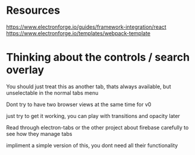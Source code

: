 # Resources
https://www.electronforge.io/guides/framework-integration/react
https://www.electronforge.io/templates/webpack-template





# Thinking about the controls / search overlay

You should just treat this as another tab, thats
always available, but unselectable in the normal tabs menu

Dont try to have two browser views at the same time for v0

just try to get it working, you can play with transitions and 
opacity later

Read through electron-tabs or the other project about firebase
carefully to see how they manage tabs

impliment a simple version of this, you dont need all their functionality
